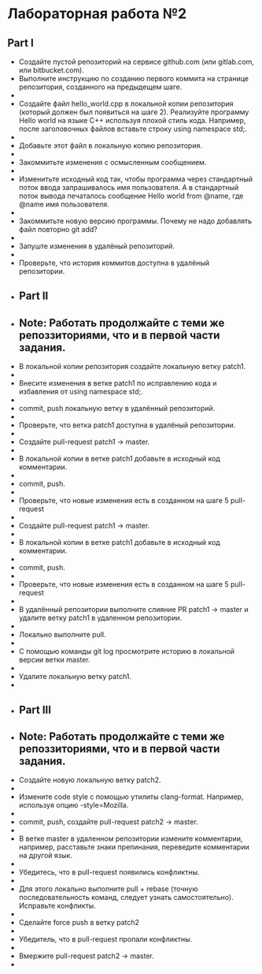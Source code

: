 # Лабораторная работа №2
## Part I
- Создайте пустой репозиторий на сервисе github.com (или gitlab.com, или bitbucket.com).
- Выполните инструкцию по созданию первого коммита на странице репозитория, созданного на предыдещем шаге.
- ![]()
- Создайте файл hello_world.cpp в локальной копии репозитория (который должен был появиться на шаге 2). Реализуйте программу Hello world на языке C++ используя плохой стиль кода. Например, после заголовочных файлов вставьте строку using namespace std;.
- ![]()
- Добавьте этот файл в локальную копию репозитория.
- ![]()
- Закоммитьте изменения с осмысленным сообщением.
- ![]()
- Изменитьте исходный код так, чтобы программа через стандартный поток ввода запрашивалось имя пользователя. А в стандартный поток вывода печаталось сообщение Hello world from @name, где @name имя пользователя.
- ![]()
- Закоммитьте новую версию программы. Почему не надо добавлять файл повторно git add?
- ![]()
- Запуште изменения в удалёный репозиторий.
- ![]()
- Проверьте, что история коммитов доступна в удалёный репозитории.
- ## Part II
- ## Note: Работать продолжайте с теми же репоззиториями, что и в первой части задания.
- В локальной копии репозитория создайте локальную ветку patch1.
- ![]()
- Внесите изменения в ветке patch1 по исправлению кода и избавления от using namespace std;.
- ![]()
- commit, push локальную ветку в удалённый репозиторий.
- ![]()
- Проверьте, что ветка patch1 доступна в удалёный репозитории.
- ![]()
- Создайте pull-request patch1 -> master.
- ![]()
- В локальной копии в ветке patch1 добавьте в исходный код комментарии.
- ![]()
- commit, push.
- ![]()
- Проверьте, что новые изменения есть в созданном на шаге 5 pull-request
- ![]()
- Создайте pull-request patch1 -> master.
- ![]()
- В локальной копии в ветке patch1 добавьте в исходный код комментарии.
- ![]()
- commit, push.
- ![]()
- Проверьте, что новые изменения есть в созданном на шаге 5 pull-request
- ![]()
- В удалённый репозитории выполните слияние PR patch1 -> master и удалите ветку patch1 в удаленном репозитории.
- ![]()
- Локально выполните pull.
- ![]()
- С помощью команды git log просмотрите историю в локальной версии ветки master.
- ![]()
- Удалите локальную ветку patch1.
- ![]()
- ## Part III
- ## Note: Работать продолжайте с теми же репоззиториями, что и в первой части задания.
- Создайте новую локальную ветку patch2.
- ![]()
- Измените code style с помощью утилиты clang-format. Например, используя опцию -style=Mozilla.
- ![]()
- commit, push, создайте pull-request patch2 -> master.
- ![]()
- В ветке master в удаленном репозитории измените комментарии, например, расставьте знаки препинания, переведите комментарии на другой язык.
- ![]()
- Убедитесь, что в pull-request появились конфликтны.
- ![]()
- Для этого локально выполните pull + rebase (точную последовательность команд, следует узнать самостоятельно). Исправьте конфликты.
- ![]()
- Сделайте force push в ветку patch2
- ![]()
- Убедитель, что в pull-request пропали конфликтны.
- ![]()
- Вмержите pull-request patch2 -> master.
- ![]()

